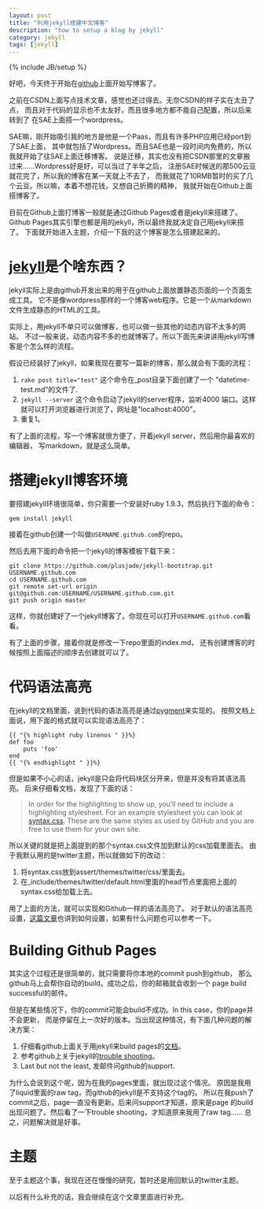 ```yaml
---
layout: post
title: "利用jekyll搭建中文博客"
description: "how to setup a blog by jekyll"
category: jekyll
tags: [jekyll]
---
```

{% include JB/setup %}

好吧，今天终于开始在[github](https://github.com)上面开始写博客了。

之前在CSDN上面写点技术文章，感觉也还过得去。无奈CSDN的样子实在太丑了点，
而且对于代码的显示也不太友好，而且很多地方都不能自己配置，所以后来转到了
在SAE上面搭一个wordpress。

SAE嘛，刚开始吸引我的地方是他是一个Paas，而且有许多PHP应用已经port到了SAE上面，
其中就包括了Wordpress。而且SAE也是一段时间内免费的，所以我就开始了往SAE上面迁移博客。
说是迁移，其实也没有把CSDN那里的文章搬过来……Wordpress好是好，可以当过了半年之后，
注册SAE时候送的那500云豆就花完了，所以我的博客在某一天就上不去了，
而我就花了10RMB暂时的买了几个云豆。所以嘛，本着不想花钱，又想自己折腾的精神，
我就开始在Github上面搭博客了。

目前在Github上面打博客一般就是通过Github Pages或者是jekyll来搭建了。
Github Pages其实引擎也都是用的jekyll，所以最终我就决定自己用jekyll来搭了。
下面就开始进入主题，介绍一下我的这个博客是怎么搭建起来的。

# [jekyll](https://github.com/mojombo/jekyll)是个啥东西？

jekyll实际上是由github开发出来的用于在github上面放置静态页面的一个页面生成工具。
它不是像wordpress那样的一个博客web程序。它是一个从markdown文件生成静态的HTML的工具。

实际上，用jekyll不单只可以做博客，也可以做一些其他的动态内容不太多的网站。
不过一般来说，动态内容不多的也就博客了。所以下面先来讲讲用jekyll写博客是个怎么样的流程。

假设已经装好了jekyll，如果我现在要写一篇新的博客，那么就会有下面的流程：

1. `rake post title="test"` 这个命令在_post目录下面创建了一个
   "datetime-test.md"的文件了.
1. `jekyll --server` 这个命令启动了jekyll的server程序，监听4000
   端口。这样就可以打开浏览器进行浏览了，网址是"localhost:4000"。
1. 重复1。

有了上面的流程，写一个博客就很方便了，开着jekyll server，然后用你最喜欢的编辑器，
写markdown，就是这么简单。

# 搭建jekyll博客环境

要搭建jekyll环境很简单，你只需要一个安装好ruby 1.9.3，然后执行下面的命令：

    gem install jekyll

接着在github创建一个叫做`USERNAME.github.com`的repo。

然后去用下面的命令把一个jekyll的博客模板下载下来：

    git clone https://github.com/plusjade/jekyll-bootstrap.git USERNAME.github.com
	cd USERNAME.github.com
	git remote set-url origin git@github.com:USERNAME/USERNAME.github.com.git
	git push origin master


这样，你就创建好了一个jekyll博客了。你现在可以打开`USERNAME.github.com`看看。

有了上面的步骤，接着你就是修改一下repo里面的index.md，
还有创建博客的时候按照上面描述的顺序去创建就可以了。

# 代码语法高亮

在jekyll的文档里面，说到代码的语法高亮是通过[pygment](http://pygments.org/)来实现的。
按照文档上面说，用下面的格式就可以实现语法高亮了：

    {{ "{% highlight ruby linenos " }}%}
    def foo
        puts 'foo'
    end
    {{ "{% endhighlight " }}%}

但是如果不小心的话，jekyll是只会将代码块区分开来，但是并没有将其语法高亮。
后来仔细看文档，发现了下面的话：

> In order for the highlighting to show up, you’ll need to include a highlighting stylesheet. For an example stylesheet you can look at [syntax.css](http://github.com/mojombo/tpw/tree/master/css/syntax.css). These are the same styles as used by GitHub and you are free to use them for your own site.

所以关键的就是把上面提到的那个syntax.css文件加到默认的css加载里面去。
由于我默认用的是twitter主题，所以就做如下的改动：

1. 将syntax.css放到assert/themes/twitter/css/里面去。
1. 在_include/themes/twitter/default.html里面的head节点里面把上面的syntax.css给加载上去。

用了上面的方法，就可以实现和Github一样的语法高亮了。
对于默认的语法高亮设置，[这篇文章](http://www.stehem.net/2012/02/14/how-to-get-pygments-to-work-with-jekyll.html)也讲到如何设置，如果有什么问题也可以参考一下。

# Building Github Pages

其实这个过程还是很简单的，就只需要将你本地的commit push到github，
那么github马上会帮你自动的build。成功之后，你的邮箱就会收到一个
page build successful的邮件。

但是在某些情况下，你的commit可能会build不成功。In this case，你的page并不会更新，
而是停留在上一次好的版本。当出现这种情况，有下面几种问题的解决方案：

1. 仔细看github上面关于用jekyll来build pages的[文档](https://help.github.com/articles/using-jekyll-with-pages)。
1. 参考github上关于jekyll的[trouble shooting](https://help.github.com/articles/pages-don-t-build-unable-to-run-jekyll)。
1. Last but not the least, 发邮件问github的support.

为什么会说到这个呢，因为在我的pages里面，就出现过这个情况。
原因是我用了liquid里面的raw tag，而github的jekyll是不支持这个tag的。
所以在我push了commit之后，page一直没有更新。后来问support才知道，原来是page
的build出现问题了。然后看了一下trouble shooting，才知道原来我用了raw tag……
总之，问题解决就是好事。

# 主题

至于主题这个事，我现在还在慢慢的研究，暂时还是用回默认的twitter主题。

以后有什么补充的话，我会继续在这个文章里面进行补充。
